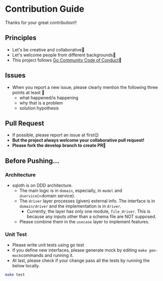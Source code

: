 # Contribution Guide
Thanks for your great contribution!!

## Principles
- Let's be creative and collaborative👶
- Let's welcome people from different backgrounds👶
- This project follows [Go Community Code of Conduct](https://go.dev/conduct)👶

## Issues
- When you report a new issue, please clearly mention the following three points at least 🎉
  - what happened/is happening
  - why that is a problem
  - solution hypothesis

## Pull Request
- If possible, please report an issue at first😉
- **But the project always welcome your collaborative pull request!**
- **Please fork the develop branch to create PR🎉**

## Before Pushing...
### Architecture
- sqloth is on DDD architecture.
  - The main logic is in ```domain```, especially, in ```model``` and ```dservice```(=domain service).
  - The ```driver``` layer processes (given) external info. The interface is in ```domain/driver``` and the implementation is in ```driver```.
    - Currently, the layer has only one module, ```file_driver```. This is because any inputs other than a schema file are NOT supposed.
  - Please combine them in the ```usecase``` layer to implement features.

### Unit Test
- Please write unit tests using go test
- If you define new interfaces, please generate mock by editing ```make gen-mock```commands and running it.
- At last, please check if your change pass all the tests by running the below locally.
```bash
make test
```
